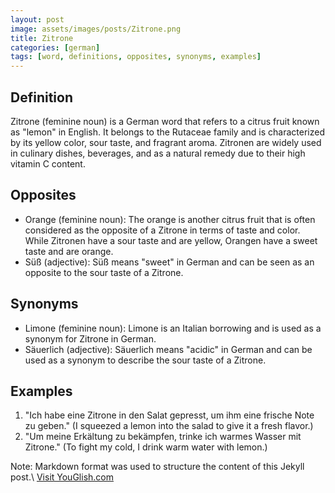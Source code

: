 ```yaml
---
layout: post
image: assets/images/posts/Zitrone.png
title: Zitrone
categories: [german]
tags: [word, definitions, opposites, synonyms, examples]
---
```


## Definition

Zitrone (feminine noun) is a German word that refers to a citrus fruit known as "lemon" in English. It belongs to the Rutaceae family and is characterized by its yellow color, sour taste, and fragrant aroma. Zitronen are widely used in culinary dishes, beverages, and as a natural remedy due to their high vitamin C content.

## Opposites

- Orange (feminine noun): The orange is another citrus fruit that is often considered as the opposite of a Zitrone in terms of taste and color. While Zitronen have a sour taste and are yellow, Orangen have a sweet taste and are orange.
- Süß (adjective): Süß means "sweet" in German and can be seen as an opposite to the sour taste of a Zitrone.

## Synonyms

- Limone (feminine noun): Limone is an Italian borrowing and is used as a synonym for Zitrone in German.
- Säuerlich (adjective): Säuerlich means "acidic" in German and can be used as a synonym to describe the sour taste of a Zitrone.

## Examples

1. "Ich habe eine Zitrone in den Salat gepresst, um ihm eine frische Note zu geben." (I squeezed a lemon into the salad to give it a fresh flavor.)
2. "Um meine Erkältung zu bekämpfen, trinke ich warmes Wasser mit Zitrone." (To fight my cold, I drink warm water with lemon.)

Note: Markdown format was used to structure the content of this Jekyll post.\ <a id="yg-widget-0" class="youglish-widget" data-query="Zitrone" data-lang="german" data-components="8412" data-auto-start="0" data-bkg-color="theme_light" data-title="How%20to%20pronounce%20Zitrone%20in%20German"  rel="nofollow" href="https://youglish.com">Visit YouGlish.com</a><script async src="https://youglish.com/public/emb/widget.js" charset="utf-8"></script>